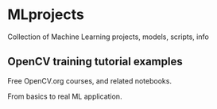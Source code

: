 # MLprojects
Collection of Machine Learning projects, models, scripts, info

## OpenCV training tutorial examples
Free OpenCV.org courses, and related notebooks.

From basics to real ML application.